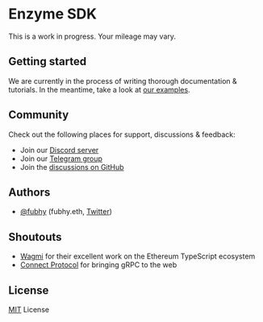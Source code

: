 # Enzyme SDK

This is a work in progress. Your mileage may vary.

## Getting started

We are currently in the process of writing thorough documentation & tutorials. In the meantime, take a look
at [our examples](https://github.com/enzymefinances/enzyme-sdk/tree/main/example).

## Community

Check out the following places for support, discussions & feedback:

- Join our [Discord server](https://discord.enzyme.finance)
- Join our [Telegram group](https://telegram.enzyme.finance)
- Join the [discussions on GitHub](https://github.com/enzymefinance/enzyme-sdk/discussions)

## Authors

- [@fubhy](https://github.com/fubhy) (fubhy.eth, [Twitter](https://twitter.com/thefubhy))

## Shoutouts

- [Wagmi](https://wagmi.sh) for their excellent work on the Ethereum TypeScript ecosystem
- [Connect Protocol](https://connect.build) for bringing gRPC to the web

## License

[MIT](/LICENSE) License
